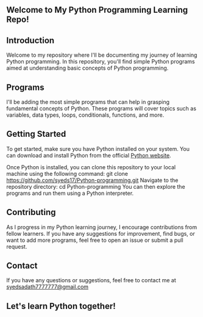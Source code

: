 ## Welcome to My Python Programming Learning Repo! ##

## Introduction
Welcome to my repository where I'll be documenting my journey of learning Python programming. 
In this repository, you'll find simple Python programs aimed at understanding basic concepts of Python programming.

## Programs
I'll be adding the most simple programs that can help in grasping fundamental concepts of Python. 
These programs will cover topics such as variables, data types, loops, conditionals, functions, and more.

## Getting Started
To get started, make sure you have Python installed on your system. You can download and install Python from the official [Python website](https://www.python.org/downloads/).

Once Python is installed, you can clone this repository to your local machine using the following command:
git clone https://github.com/syeds17/Python-programming.git
Navigate to the repository directory:
cd Python-programming
You can then explore the programs and run them using a Python interpreter.

## Contributing
As I progress in my Python learning journey, I encourage contributions from fellow learners. 
If you have any suggestions for improvement, find bugs, or want to add more programs, feel free to open an issue or submit a pull request.

## Contact
If you have any questions or suggestions, feel free to contact me at 
syedsadath7777777@gmail.com

## Let's learn Python together! ##